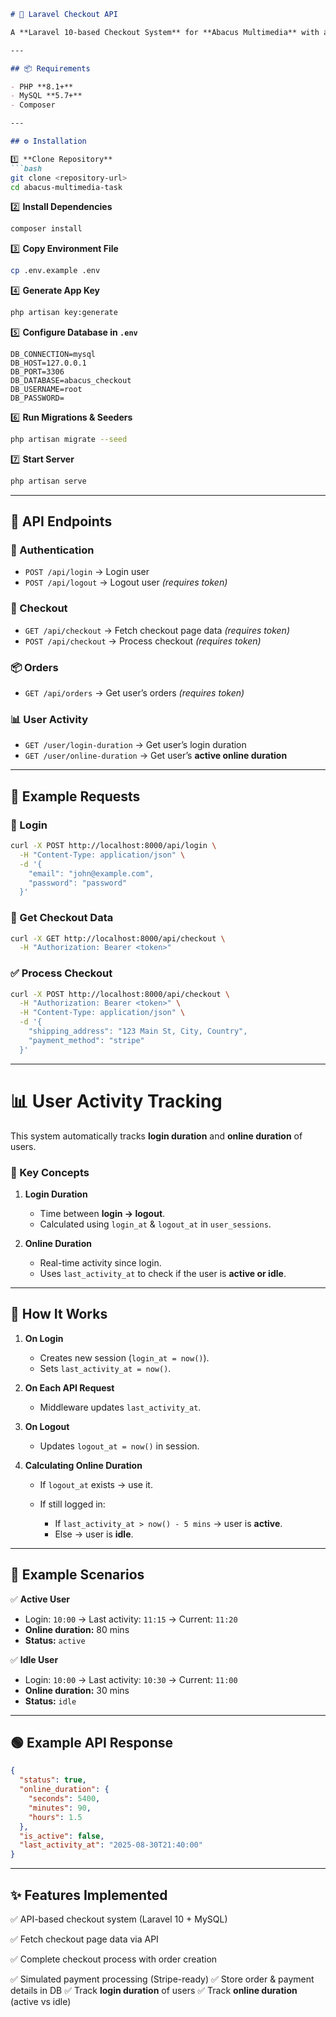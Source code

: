 ````markdown
# 🚀 Laravel Checkout API

A **Laravel 10-based Checkout System** for **Abacus Multimedia** with authentication, order processing, and **user activity tracking** (login & online duration).

---

## 📦 Requirements

- PHP **8.1+**
- MySQL **5.7+**
- Composer

---

## ⚙️ Installation

1️⃣ **Clone Repository**
```bash
git clone <repository-url>
cd abacus-multimedia-task
````

2️⃣ **Install Dependencies**

```bash
composer install
```

3️⃣ **Copy Environment File**

```bash
cp .env.example .env
```

4️⃣ **Generate App Key**

```bash
php artisan key:generate
```

5️⃣ **Configure Database in `.env`**

```env
DB_CONNECTION=mysql
DB_HOST=127.0.0.1
DB_PORT=3306
DB_DATABASE=abacus_checkout
DB_USERNAME=root
DB_PASSWORD=
```

6️⃣ **Run Migrations & Seeders**

```bash
php artisan migrate --seed
```

7️⃣ **Start Server**

```bash
php artisan serve
```

---

## 🔑 API Endpoints

### 🧑 Authentication

* `POST /api/login` → Login user
* `POST /api/logout` → Logout user *(requires token)*

### 🛒 Checkout

* `GET /api/checkout` → Fetch checkout page data *(requires token)*
* `POST /api/checkout` → Process checkout *(requires token)*

### 📦 Orders

* `GET /api/orders` → Get user’s orders *(requires token)*

### 📊 User Activity

* `GET /user/login-duration` → Get user’s login duration
* `GET /user/online-duration` → Get user’s **active online duration**

---

## 📌 Example Requests

### 🔐 Login

```bash
curl -X POST http://localhost:8000/api/login \
  -H "Content-Type: application/json" \
  -d '{
    "email": "john@example.com",
    "password": "password"
  }'
```

### 🛒 Get Checkout Data

```bash
curl -X GET http://localhost:8000/api/checkout \
  -H "Authorization: Bearer <token>"
```

### ✅ Process Checkout

```bash
curl -X POST http://localhost:8000/api/checkout \
  -H "Authorization: Bearer <token>" \
  -H "Content-Type: application/json" \
  -d '{
    "shipping_address": "123 Main St, City, Country",
    "payment_method": "stripe"
  }'
```

---

# 📊 User Activity Tracking

This system automatically tracks **login duration** and **online duration** of users.

### 🔹 Key Concepts

1. **Login Duration**

   * Time between **login → logout**.
   * Calculated using `login_at` & `logout_at` in `user_sessions`.

2. **Online Duration**

   * Real-time activity since login.
   * Uses `last_activity_at` to check if the user is **active or idle**.

---

## 🔄 How It Works

1. **On Login**

   * Creates new session (`login_at = now()`).
   * Sets `last_activity_at = now()`.

2. **On Each API Request**

   * Middleware updates `last_activity_at`.

3. **On Logout**

   * Updates `logout_at = now()` in session.

4. **Calculating Online Duration**

   * If `logout_at` exists → use it.
   * If still logged in:

     * If `last_activity_at > now() - 5 mins` → user is **active**.
     * Else → user is **idle**.

---

## 📖 Example Scenarios

✅ **Active User**

* Login: `10:00` → Last activity: `11:15` → Current: `11:20`
* **Online duration:** 80 mins
* **Status:** `active`

✅ **Idle User**

* Login: `10:00` → Last activity: `10:30` → Current: `11:00`
* **Online duration:** 30 mins
* **Status:** `idle`

---

## 🟢 Example API Response

```json
{
  "status": true,
  "online_duration": {
    "seconds": 5400,
    "minutes": 90,
    "hours": 1.5
  },
  "is_active": false,
  "last_activity_at": "2025-08-30T21:40:00"
}
```

---

## ✨ Features Implemented

✅ API-based checkout system (Laravel 10 + MySQL)

✅ Fetch checkout page data via API

✅ Complete checkout process with order creation

✅ Simulated payment processing (Stripe-ready)
✅ Store order & payment details in DB
✅ Track **login duration** of users
✅ Track **online duration** (active vs idle)



